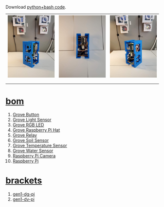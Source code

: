 Download <a href="https://github.com/kamangir/blue-sbc">python+bash code</a>.

| [![image](../images/chenar-grove-2.jpg)](#) | [![image](../images/chenar-grove-3.jpg)](#) | [![image](../images/chenar-grove-4.jpg)](#) |
| --- | --- | --- |

---

# [bom](../parts.md)

1. [Grove Button](../parts.md#grove-button)
1. [Grove Light Sensor](../parts.md#grove-light-sensor)
1. [Grove RGB LED](../parts.md#grove-rgb-led)
1. [Grove Raspberry Pi Hat](../parts.md#grove-raspberry-pi-hat)
1. [Grove Relay](../parts.md#grove-relay)
1. [Grove Soil Sensor](../parts.md#grove-soil-sensor)
1. [Grove Temperature Sensor](../parts.md#grove-temperature-sensor)
1. [Grove Water Sensor](../parts.md#grove-water-sensor)
1. [Raspberry Pi Camera](../parts.md#raspberry-pi-camera)
1. [Raspberry Pi](../parts.md#raspberry-pi)

# [brackets](../brackets)

1. [gen1-dg-pi](../brackets/gen1-dg-pi/gen1-dg-pi.stl)
1. [gen1-dv-pi](../brackets/gen1-dv-pi/gen1-dv-pi.stl)


